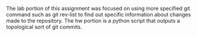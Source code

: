 The lab portion of this assignment was focused on using more specified git command such as git rev-list to find out specific information about changes made to the repository. The hw portion is a python script that outputs a topological sort of git commits.